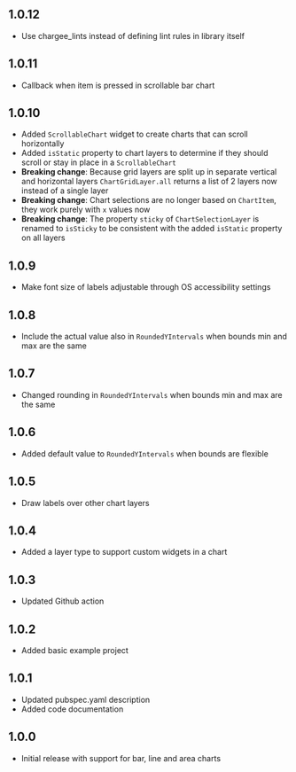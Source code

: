 ## 1.0.12

- Use chargee_lints instead of defining lint rules in library itself

## 1.0.11

- Callback when item is pressed in scrollable bar chart

## 1.0.10

- Added `ScrollableChart` widget to create charts that can scroll horizontally
- Added `isStatic` property to chart layers to determine if they should scroll or stay in place in a `ScrollableChart`
- **Breaking change**: Because grid layers are split up in separate vertical and horizontal layers `ChartGridLayer.all` returns a list of 2 layers now instead of a single layer
- **Breaking change**: Chart selections are no longer based on `ChartItem`, they work purely with `x` values now
- **Breaking change**: The property `sticky` of `ChartSelectionLayer` is renamed to `isSticky` to be consistent with the added `isStatic` property on all layers

## 1.0.9

- Make font size of labels adjustable through OS accessibility settings

## 1.0.8

- Include the actual value also in `RoundedYIntervals` when bounds min and max are the same

## 1.0.7

- Changed rounding in `RoundedYIntervals` when bounds min and max are the same

## 1.0.6

- Added default value to `RoundedYIntervals` when bounds are flexible

## 1.0.5

- Draw labels over other chart layers

## 1.0.4

- Added a layer type to support custom widgets in a chart

## 1.0.3

- Updated Github action

## 1.0.2

- Added basic example project

## 1.0.1

- Updated pubspec.yaml description
- Added code documentation

## 1.0.0

- Initial release with support for bar, line and area charts
